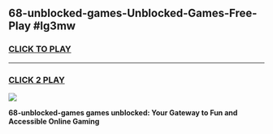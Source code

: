 
## 68-unblocked-games-Unblocked-Games-Free-Play #lg3mw
<h3>
<a href="https://us.freeplayer.one?title=68-unblocked-games&ref=9M">CLICK TO PLAY</a></h3>
<hr>

<h3>
<a href="https://us.freeplayer.one?title=68-unblocked-games&ref=9M">CLICK 2 PLAY</a>
  
</h3>

<a href="https://us.freeplayer.one?title=68-unblocked-games&ref=9M"><img src="https://clearcache.store/games.png"></a>


**68-unblocked-games games unblocked: Your Gateway to Fun and Accessible Online Gaming**
